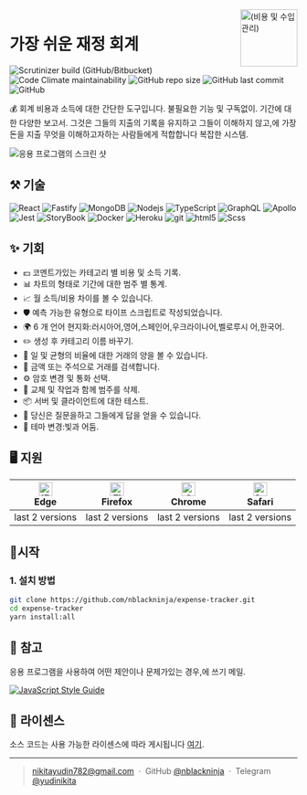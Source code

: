 <img align='right' src="https://user-images.githubusercontent.com/36636599/145850897-c920d271-caac-43d3-8fda-a9d0268df0db.png" width="100" height='100' alt='(비용 및 수입 관리)'>

# 가장 쉬운 재정 회계

<p>
  <img alt="Scrutinizer build (GitHub/Bitbucket)" src="https://img.shields.io/scrutinizer/build/g/nblackninja/expense-tracker">
  <img alt="Code Climate maintainability" src="https://img.shields.io/codeclimate/maintainability-percentage/nblackninja/expense-tracker">
  <img alt="GitHub repo size" src="https://img.shields.io/github/repo-size/nblackninja/expense-tracker">
  <img alt="GitHub last commit" src="https://img.shields.io/github/last-commit/nblackninja/expense-tracker">
  <img alt="GitHub" src="https://img.shields.io/github/license/nblackninja/expense-tracker">
</p>

💰 회계 비용과 소득에 대한 간단한 도구입니다. 불필요한 기능 및 구독없이. 기간에 대한 다양한 보고서.
그것은 그들의 지출의 기록을 유지하고 그들이 이해하지 않고,에 가장 돈을 지출 무엇을 이해하고자하는 사람들에게 적합합니다
복잡한 시스템.

![응용 프로그램의 스크린 샷](https://user-images.githubusercontent.com/36636599/145864310-35100d93-415c-45a4-b8f9-32595e1bf4c2.png)

## ️⚒️ 기술

<p>
  <img alt="React" src="https://img.shields.io/badge/-React-20232A?style=flat&logo=react&logoColor=white" />
  <img alt="Fastify" src="https://img.shields.io/badge/-Fastify-404D59?style=flat&logo=fastify&logoColor=white" />
  <img alt="MongoDB" src="https://img.shields.io/badge/-MongoDB-13aa52?style=flat&logo=mongodb&logoColor=white" />
  <img alt="Nodejs" src="https://img.shields.io/badge/-Nodejs-43853d?style=flat&logo=Node.js&logoColor=white" />
  <img alt="TypeScript" src="https://img.shields.io/badge/-TypeScript-007ACC?style=flat&logo=typescript&logoColor=white" />
  <img alt="GraphQL" src="https://img.shields.io/badge/-GraphQL-E10098?style=flat&logo=graphql&logoColor=white" />
  <img alt="Apollo" src="https://img.shields.io/badge/-Apollo-311C87?style=flat&logo=apollo-graphql&logoColor=white" />
  <img alt="Jest" src="https://img.shields.io/badge/-Jest-14C531?style=flat&logo=jest&logoColor=white" />
  <img alt="StoryBook" src="https://img.shields.io/badge/-Storybook-FE4284?style=flat&logo=storybook&logoColor=white" />
  <img alt="Docker" src="https://img.shields.io/badge/-Docker-022964?style=flat&logo=docker&logoColor=white" />
  <img alt="Heroku" src="https://img.shields.io/badge/-Heroku-430098?style=flat&logo=heroku&logoColor=white" />
  <img alt="git" src="https://img.shields.io/badge/-Git-F05032?style=flat&logo=git&logoColor=white" /> 
  <img alt="html5" src="https://img.shields.io/badge/-HTML5-E34F26?style=flat&logo=html5&logoColor=white" />
  <img alt="Scss" src="https://img.shields.io/badge/-SCSS-CC6699?style=flat&logo=sass&logoColor=white" /> 
</p>

## ✨ 기회

- 💵 코멘트가있는 카테고리 별 비용 및 소득 기록.
- 📊 차트의 형태로 기간에 대한 범주 별 통계.
- 📈 월 소득/비용 차이를 볼 수 있습니다.
- 🛡 예측 가능한 유형으로 타이프 스크립트로 작성되었습니다.
- 🌍 6 개 언어 현지화:러시아어,영어,스페인어,우크라이나어,벨로루시 어,한국어.
- ✏️ 생성 후 카테고리 이름 바꾸기.
- 🌈 일 및 균형의 비율에 대한 거래의 양을 볼 수 있습니다.
- 🔎 금액 또는 주석으로 거래를 검색합니다.
- ⚙️ 암호 변경 및 통화 선택.
- 🌈 교체 및 작업과 함께 범주를 삭제.
- 📦 서버 및 클라이언트에 대한 테스트.
- 📝 당신은 질문을하고 그들에게 답을 얻을 수 있습니다.
- 🎨 테마 변경:빛과 어둠.

## 🖥 지원

| [<img src="https://raw.githubusercontent.com/alrra/browser-logos/master/src/edge/edge_48x48.png" alt="IE / Edge" width="24px" height="24px" />](http://godban.github.io/browsers-support-badges/)<br>Edge | [<img src="https://raw.githubusercontent.com/alrra/browser-logos/master/src/firefox/firefox_48x48.png" alt="Firefox" width="24px" height="24px" />](http://godban.github.io/browsers-support-badges/)<br>Firefox | [<img src="https://raw.githubusercontent.com/alrra/browser-logos/master/src/chrome/chrome_48x48.png" alt="Chrome" width="24px" height="24px" />](http://godban.github.io/browsers-support-badges/)<br>Chrome | [<img src="https://raw.githubusercontent.com/alrra/browser-logos/master/src/safari/safari_48x48.png" alt="Safari" width="24px" height="24px" />](http://godban.github.io/browsers-support-badges/)<br>Safari |
| --- | --- | --- | --- |
| last 2 versions | last 2 versions | last 2 versions | last 2 versions |

## 📝시작

### 1. 설치 방법

```bash
git clone https://github.com/nblackninja/expense-tracker.git
cd expense-tracker
yarn install:all
```

## 💬 참고

응용 프로그램을 사용하여 어떤 제안이나 문제가있는 경우,에 쓰기 메일.

[![JavaScript Style Guide](https://cdn.rawgit.com/standard/standard/master/badge.svg)](https://github.com/standard/standard)

## 🔐 라이센스

소스 코드는 사용 가능한 라이센스에 따라 게시됩니다 [여기](LICENSE).

---

> nikitayudin782@gmail.com &nbsp;&middot;&nbsp;
> GitHub [@nblackninja](https://github.com/с) &nbsp;&middot;&nbsp;
> Telegram [@yudinikita](https://t.me/yudinikita)
